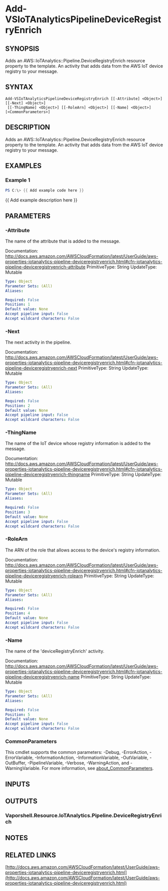 # Add-VSIoTAnalyticsPipelineDeviceRegistryEnrich

## SYNOPSIS
Adds an AWS::IoTAnalytics::Pipeline.DeviceRegistryEnrich resource property to the template.
An activity that adds data from the AWS IoT device registry to your message.

## SYNTAX

```
Add-VSIoTAnalyticsPipelineDeviceRegistryEnrich [[-Attribute] <Object>] [[-Next] <Object>]
 [[-ThingName] <Object>] [[-RoleArn] <Object>] [[-Name] <Object>] [<CommonParameters>]
```

## DESCRIPTION
Adds an AWS::IoTAnalytics::Pipeline.DeviceRegistryEnrich resource property to the template.
An activity that adds data from the AWS IoT device registry to your message.

## EXAMPLES

### Example 1
```powershell
PS C:\> {{ Add example code here }}
```

{{ Add example description here }}

## PARAMETERS

### -Attribute
The name of the attribute that is added to the message.

Documentation: http://docs.aws.amazon.com/AWSCloudFormation/latest/UserGuide/aws-properties-iotanalytics-pipeline-deviceregistryenrich.html#cfn-iotanalytics-pipeline-deviceregistryenrich-attribute
PrimitiveType: String
UpdateType: Mutable

```yaml
Type: Object
Parameter Sets: (All)
Aliases:

Required: False
Position: 1
Default value: None
Accept pipeline input: False
Accept wildcard characters: False
```

### -Next
The next activity in the pipeline.

Documentation: http://docs.aws.amazon.com/AWSCloudFormation/latest/UserGuide/aws-properties-iotanalytics-pipeline-deviceregistryenrich.html#cfn-iotanalytics-pipeline-deviceregistryenrich-next
PrimitiveType: String
UpdateType: Mutable

```yaml
Type: Object
Parameter Sets: (All)
Aliases:

Required: False
Position: 2
Default value: None
Accept pipeline input: False
Accept wildcard characters: False
```

### -ThingName
The name of the IoT device whose registry information is added to the message.

Documentation: http://docs.aws.amazon.com/AWSCloudFormation/latest/UserGuide/aws-properties-iotanalytics-pipeline-deviceregistryenrich.html#cfn-iotanalytics-pipeline-deviceregistryenrich-thingname
PrimitiveType: String
UpdateType: Mutable

```yaml
Type: Object
Parameter Sets: (All)
Aliases:

Required: False
Position: 3
Default value: None
Accept pipeline input: False
Accept wildcard characters: False
```

### -RoleArn
The ARN of the role that allows access to the device's registry information.

Documentation: http://docs.aws.amazon.com/AWSCloudFormation/latest/UserGuide/aws-properties-iotanalytics-pipeline-deviceregistryenrich.html#cfn-iotanalytics-pipeline-deviceregistryenrich-rolearn
PrimitiveType: String
UpdateType: Mutable

```yaml
Type: Object
Parameter Sets: (All)
Aliases:

Required: False
Position: 4
Default value: None
Accept pipeline input: False
Accept wildcard characters: False
```

### -Name
The name of the 'deviceRegistryEnrich' activity.

Documentation: http://docs.aws.amazon.com/AWSCloudFormation/latest/UserGuide/aws-properties-iotanalytics-pipeline-deviceregistryenrich.html#cfn-iotanalytics-pipeline-deviceregistryenrich-name
PrimitiveType: String
UpdateType: Mutable

```yaml
Type: Object
Parameter Sets: (All)
Aliases:

Required: False
Position: 5
Default value: None
Accept pipeline input: False
Accept wildcard characters: False
```

### CommonParameters
This cmdlet supports the common parameters: -Debug, -ErrorAction, -ErrorVariable, -InformationAction, -InformationVariable, -OutVariable, -OutBuffer, -PipelineVariable, -Verbose, -WarningAction, and -WarningVariable. For more information, see [about_CommonParameters](http://go.microsoft.com/fwlink/?LinkID=113216).

## INPUTS

## OUTPUTS

### Vaporshell.Resource.IoTAnalytics.Pipeline.DeviceRegistryEnrich
## NOTES

## RELATED LINKS

[http://docs.aws.amazon.com/AWSCloudFormation/latest/UserGuide/aws-properties-iotanalytics-pipeline-deviceregistryenrich.html](http://docs.aws.amazon.com/AWSCloudFormation/latest/UserGuide/aws-properties-iotanalytics-pipeline-deviceregistryenrich.html)

